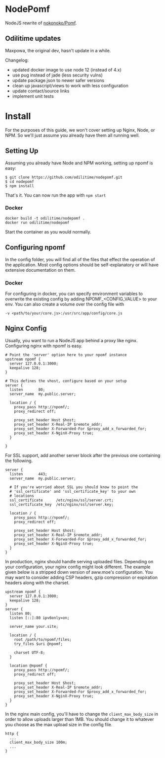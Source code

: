 # NodePomf
NodeJS rewrite of [nokonoko/Pomf](https://github.com/nokonoko/Pomf/).

## Odilitime updates
Maxpowa, the original dev, hasn't update in a while.

Changelog:
- updated docker image to use node 12 (instead of 4.x)
- use pug instead of jade (less security vulns)
- update package.json to newer safer versions
- clean up javascript/views to work with less configuration
- update contact/source links
- implement unit tests

# Install
For the purposes of this guide, we won't cover setting up Nginx, Node,
or NPM.  So we'll just assume you already have them all running well.

## Setting Up
Assuming you already have Node and NPM working, setting up npomf is easy:
```
$ git clone https://github.com/odilitime/nodepomf.git
$ cd nodepomf
$ npm install
```
That's it. You can now run the app with `npm start`

### Docker
```
docker build -t odilitime/nodepomf .
docker run odilitime/nodepomf
```
Start the container as you would normally.

## Configuring npomf
In the config folder, you will find all of the files that effect the operation
of the application. Most config options should be self-explanatory or will have
extensive documentation on them.

### Docker
For configuring in docker, you can specify environment variables to overwrite
the existing config by adding NPOMF_<CONFIG_VALUE> to your env. You can also
create a volume over the config file with

`-v <path/to/your/core.js>:/usr/src/app/config/core.js`

## Nginx Config
Usually, you want to run a NodeJS app behind a proxy like nginx. Configuring
nginx with npomf is easy.
```
# Point the 'server' option here to your npomf instance
upstream npomf {
  server 127.0.0.1:3000;
  keepalive 128;
}

# This defines the vhost, configure based on your setup
server {
  listen       80;
  server_name  my.public.server;

  location / {
    proxy_pass http://npomf/;
    proxy_redirect off;

    proxy_set_header Host $host;
    proxy_set_header X-Real-IP $remote_addr;
    proxy_set_header X-Forwarded-For $proxy_add_x_forwarded_for;
    proxy_set_header X-NginX-Proxy true;
  }

}
```
For SSL support, add another server block after the previous one containing the
following.
```
server {
  listen       443;
  server_name  my.public.server;

  # If you're worried about SSL you should know to point the
  # 'ssl_certificate' and 'ssl_certificate_key' to your own
  # locations
  ssl_certificate      /etc/nginx/ssl/server.crt;
  ssl_certificate_key  /etc/nginx/ssl/server.key;

  location / {
    proxy_pass http://npomf/;
    proxy_redirect off;

    proxy_set_header Host $host;
    proxy_set_header X-Real-IP $remote_addr;
    proxy_set_header X-Forwarded-For $proxy_add_x_forwarded_for;
    proxy_set_header X-NginX-Proxy true;
  }
}
```
In production, nginx should handle serving uploaded files. Depending on
your configuration, your nginx config might look different. The example
given below is a stripped down version of aww.moe's configuration. You
may want to consider adding CSP headers, gzip compression or expiration
headers along with the charset.
```
upstream npomf {
  server 127.0.0.1:3000;
  keepalive 128;
}
server {
  listen 80;
  listen [::]:80 ipv6only=on;

  server_name your.site;

  location / {
    root /path/to/npomf/files;
    try_files $uri @npomf;

    charset UTF-8;
  }

  location @npomf {
    proxy_pass http://npomf/;
    proxy_redirect off;

    proxy_set_header Host $host;
    proxy_set_header X-Real-IP $remote_addr;
    proxy_set_header X-Forwarded-For $proxy_add_x_forwarded_for;
    proxy_set_header X-NginX-Proxy true;
  }
}
```
In the nginx main config, you'll have to change the `client_max_body_size` in
order to allow uploads larger than 1MB. You should change it to whatever you
choose as the max upload size in the config file.
```
http {
  ...
  client_max_body_size 100m;
  ...
}
```
